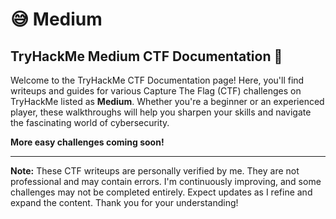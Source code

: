 # 😅 Medium

## TryHackMe Medium CTF Documentation 🚩

Welcome to the TryHackMe CTF Documentation page! Here, you'll find writeups and guides for various Capture The Flag (CTF) challenges on TryHackMe listed as **Medium**. Whether you're a beginner or an experienced player, these walkthroughs will help you sharpen your skills and navigate the fascinating world of cybersecurity.

**More easy challenges coming soon!**

***

**Note:** These CTF writeups are personally verified by me. They are not professional and may contain errors. I'm continuously improving, and some challenges may not be completed entirely. Expect updates as I refine and expand the content. Thank you for your understanding!
